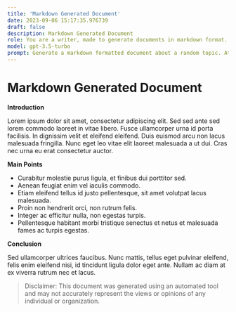 ```yaml
---
title: 'Markdown Generated Document'
date: 2023-09-06 15:17:35.976739
draft: false
description: Markdown Generated Document
role: You are a writer, made to generate documents in markdown format. It is very important that all of the documents you generate are in valid markdown format.
model: gpt-3.5-turbo
prompt: Generate a markdown formatted document about a random topic. At the bottom, include a disclaimer explaining that the document was generated by you. The first line of the document should be the title. Make sure that the entire document is in proper markdown format, using a mix of various tags to make the document visually appealing.
---
```


# Markdown Generated Document

**Introduction**

Lorem ipsum dolor sit amet, consectetur adipiscing elit. Sed sed ante sed lorem commodo laoreet in vitae libero. Fusce ullamcorper urna id porta facilisis. In dignissim velit et eleifend eleifend. Duis euismod arcu non lacus malesuada fringilla. Nunc eget leo vitae elit laoreet malesuada a ut dui. Cras nec urna eu erat consectetur auctor.

**Main Points**

- Curabitur molestie purus ligula, et finibus dui porttitor sed.
- Aenean feugiat enim vel iaculis commodo.
- Etiam eleifend tellus id justo pellentesque, sit amet volutpat lacus malesuada.
- Proin non hendrerit orci, non rutrum felis.
- Integer ac efficitur nulla, non egestas turpis.
- Pellentesque habitant morbi tristique senectus et netus et malesuada fames ac turpis egestas.

**Conclusion**

Sed ullamcorper ultrices faucibus. Nunc mattis, tellus eget pulvinar eleifend, felis enim eleifend nisi, id tincidunt ligula dolor eget ante. Nullam ac diam at ex viverra rutrum nec et lacus.

> Disclaimer: This document was generated using an automated tool and may not accurately represent the views or opinions of any individual or organization.